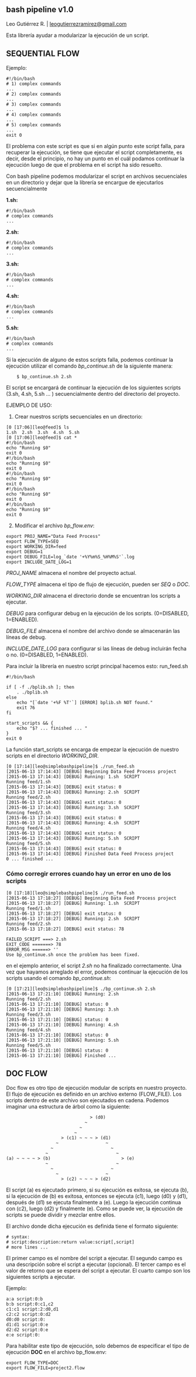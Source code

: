 bash pipeline v1.0
------------------
Leo Gutiérrez R. | leogutierrezramirez@gmail.com

Esta librería ayudar a modularizar la ejecución de un script.

## SEQUENTIAL FLOW

Ejemplo:

```
#!/bin/bash
# 1) complex commands
...
# 2) complex commands
...
# 3) complex commands
...
# 4) complex commands
...
# 5) complex commands
...
exit 0
```

El problema con este script es que si en algún punto este script falla, para recuperar la ejecución, se tiene que ejecutar
el script completamente, es decir, desde el principio, no hay un punto en el cuál podamos continuar la ejecución luego de 
que el problema en el script ha sido resuelto.

Con bash pipeline podemos modularizar el script en archivos secuenciales en un directorio y dejar que la
librería se encargue de ejecutarlos secuencialmente

**1.sh:**
```
#!/bin/bash
# complex commands
...
```

**2.sh:**
```
#!/bin/bash
# complex commands
...
```

**3.sh:**
```
#!/bin/bash
# complex commands
...
```

**4.sh:**
```
#!/bin/bash
# complex commands
...
```

**5.sh:**
```
#!/bin/bash
# complex commands
...
```

Si la ejecución de alguno de estos scripts falla, podemos continuar la ejecución utilizar el comando *bp_continue.sh* de la siguiente
manera:
```
	$ bp_continue.sh 2.sh
```

El script se encargará de continuar la ejecución de los siguientes scripts (3.sh, 4.sh, 5.sh ... ) secuencialmente 
dentro del directorio del proyecto.

EJEMPLO DE USO:
1. Crear nuestros scripts secuenciales en un directorio:
```
[0 [17:06][leo@feed]$ ls
1.sh  2.sh  3.sh  4.sh  5.sh
[0 [17:06][leo@feed]$ cat *
#!/bin/bash
echo "Running $0"
exit 0
#!/bin/bash
echo "Running $0"
exit 0
#!/bin/bash
echo "Running $0"
exit 0
#!/bin/bash
echo "Running $0"
exit 0
#!/bin/bash
echo "Running $0"
exit 0
```
2. Modificar el archivo *bp_flow.env*:
```
export PROJ_NAME="Data Feed Process"
export FLOW_TYPE=SEQ
export WORKING_DIR=feed
export DEBUG=1
export DEBUG_FILE=log_`date '+%Y%m%S_%H%M%S'`.log
export INCLUDE_DATE_LOG=1
```
*PROJ_NAME* almacena el nombre del proyecto actual.

*FLOW_TYPE* almacena el tipo de flujo de ejecución, pueden ser _SEQ_ o _DOC_.

*WORKING_DIR* almacena el directorio donde se encuentran los scripts a ejecutar.

*DEBUG* para configurar debug en la ejecución de los scripts. (0=DISABLED, 1=ENABLED).

*DEBUG_FILE* almacena el nombre del archivo donde se almacenarán las líneas de debug.

*INCLUDE_DATE_LOG* para configurar si las líneas de debug incluirán fecha o no. (0=DISABLED, 1=ENABLED).

Para incluir la librería en nuestro script principal hacemos esto:
run_feed.sh
```
#!/bin/bash

if [ -f ./bplib.sh ]; then
    . ./bplib.sh
else
    echo "[`date '+%F %T'`] [ERROR] bplib.sh NOT found."
    exit 76
fi

start_scripts && {
    echo "$? ... finished ... "
}
exit 0

```
La función start_scripts se encarga de empezar la ejecución de nuestro scripts en el directorio
*WORKING_DIR*.

```
[0 [17:14][leo@simplebashpipeline]$ ./run_feed.sh 
[2015-06-13 17:14:43] [DEBUG] Beginning Data Feed Process project
[2015-06-13 17:14:43] [DEBUG] Running: 1.sh  SCRIPT
Running feed/1.sh
[2015-06-13 17:14:43] [DEBUG] exit status: 0
[2015-06-13 17:14:43] [DEBUG] Running: 2.sh  SCRIPT
Running feed/2.sh
[2015-06-13 17:14:43] [DEBUG] exit status: 0
[2015-06-13 17:14:43] [DEBUG] Running: 3.sh  SCRIPT
Running feed/3.sh
[2015-06-13 17:14:43] [DEBUG] exit status: 0
[2015-06-13 17:14:43] [DEBUG] Running: 4.sh  SCRIPT
Running feed/4.sh
[2015-06-13 17:14:43] [DEBUG] exit status: 0
[2015-06-13 17:14:43] [DEBUG] Running: 5.sh  SCRIPT
Running feed/5.sh
[2015-06-13 17:14:43] [DEBUG] exit status: 0
[2015-06-13 17:14:43] [DEBUG] Finished Data Feed Process project
0 ... finished ... 
```
### Cómo corregir errores cuando hay un error en uno de los scripts
```
[0 [17:18][leo@simplebashpipeline]$ ./run_feed.sh 
[2015-06-13 17:18:27] [DEBUG] Beginning Data Feed Process project
[2015-06-13 17:18:27] [DEBUG] Running: 1.sh  SCRIPT
Running feed/1.sh
[2015-06-13 17:18:27] [DEBUG] exit status: 0
[2015-06-13 17:18:27] [DEBUG] Running: 2.sh  SCRIPT
Running feed/2.sh
[2015-06-13 17:18:27] [DEBUG] exit status: 78

FAILED_SCRIPT ===> 2.sh
EXIT_CODE =======> 78
ERROR_MSG ======> ''
Use bp_continue.sh once the problem has been fixed.
```
en el ejemplo anterior, el script *2.sh* no ha finalizado correctamente.
Una vez que hayamos arreglado el error, podemos continuar la ejecución de los scripts
usando el comando *bp_continue.sh*:
```
[0 [17:21][leo@simplebashpipeline]$ ./bp_continue.sh 2.sh
[2015-06-13 17:21:10] [DEBUG] Running: 2.sh
Running feed/2.sh
[2015-06-13 17:21:10] [DEBUG] status: 0
[2015-06-13 17:21:10] [DEBUG] Running: 3.sh
Running feed/3.sh
[2015-06-13 17:21:10] [DEBUG] status: 0
[2015-06-13 17:21:10] [DEBUG] Running: 4.sh
Running feed/4.sh
[2015-06-13 17:21:10] [DEBUG] status: 0
[2015-06-13 17:21:10] [DEBUG] Running: 5.sh
Running feed/5.sh
[2015-06-13 17:21:10] [DEBUG] status: 0
[2015-06-13 17:21:10] [DEBUG] Finished ... 
```

## DOC FLOW

Doc flow es otro tipo de ejecución modular de scripts en nuestro proyecto.
El flujo de ejecución es definido en un archivo externo (FLOW_FILE). 
Los scripts dentro de este archivo son ejecutados en cadena. Podemos imaginar una estructura de árbol
como la siguiente:

```
                                > (d0) 
                              ~
                            ~
                          ~
                     > (c1) ~ ~ ~ > (d1) 
                   ~                  ~
                 ~                      ~
               ~                          ~
(a) ~ ~ ~ ~ > (b)                           > (e) 
               ~                          ~
                 ~                      ~
                   ~                  ~
                     > (c2) ~ ~ ~ > (d2)
```

El script (a) es ejecutado primero, si su ejecución es exitosa, se ejecuta (b), si la ejecución
de (b) es exitosa, entonces se ejecuta (c1), luego (d0) y (d1), después de (d1) se ejecuta finalmente a 
(e). Luego la ejecución continua con (c2), luego (d2) y finalmente (e).
Como se puede ver, la ejecución de scripts se puede dividir y mezclar entre ellos.

El archivo donde dicha ejecución es definida tiene el formato siguiente:

```
# syntax:
# script:description:return value:script[,script]
# more lines ...
```

El primer campo es el nombre del script a ejecutar.
El segundo campo es una descripción sobre el script a ejecutar (opcional).
El tercer campo es el valor de retorno que se espera del script a ejecutar. 
El cuarto campo son los siguientes scripts a ejecutar.

Ejemplo:
```
a:a script:0:b
b:b script:0:c1,c2
c1:c1 script:2:d0,d1
c2:c2 script:0:d2
d0:d0 script:0:
d1:d1 script:0:e
d2:d2 script:0:e
e:e script:0:
```

Para habilitar este tipo de ejecución, solo debemos de especificar el tipo de ejecución **DOC** en el archivo 
bp_flow.env:

```
export FLOW_TYPE=DOC
export FLOW_FILE=project2.flow
```